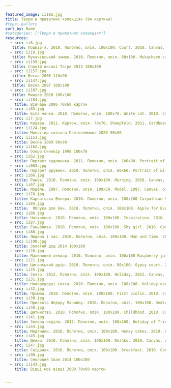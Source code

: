 ```yaml
---

featured_image: ii192.jpg
title: Твори в приватних колекціях (94 картини)
#type: gallery
sort_by: Name
#categories: ["Твори в приватних колекціях"]
resources:
  - src: ii8.jpg
   title: Подвір'я. 2010. Полотно, олія. 100х100. Court. 2010. Canvas, oil.
  - src: ii19.jpg
   title: Мукачівський замок. 2010. Полотно, олія. 80х100. Mukachevo castle. 2010. Canvas, oil.
  - src: ii159.jpg
   title: Спокій високі Татри 2013 100х100
  - src: ii157.jpg
   title: Весна 2006 110х90
  - src: ii147.jpg
   title: Весна 2007 100х100
  - src: ii107.jpg
   title: Минуле 2020 100х100
  - src: ii184.jpg
    title: Вівчарь 2006 70х60 картон
  - src: ii65.jpg
    title: Біла мачка. 2010. Полотно, олія. 100х70. White cat. 2010. Canvas, oil.
  - src: ii7.jpg
    title: Кошара. 2011. Картон, олія. 70х70. Sheepfold. 2011. Cardboard, oil.
  - src: ii124.jpg
    title: Монастир святого Пантелеймона 2020 90х90
  - src: ii153.jpg
    title: Весна 2009 90х90
  - src: ii162.jpg
    title: Озеро Синевір 1998 100х70
  - src: ii62.jpg
    title: Портрет художника. 2011. Полотно, олія. 100x80. Portrait of the artist. 2011. Canvas, oil.
  - src: ii063.jpg
    title: Портрет дружини. 2010. Полотно, олія. 80х60. Portrait of wife. 2010. Canvas, oil. 80x60.
  - src: ii66.jpg
    title: Ранок. 2010. Полотно, олія. 100х100. Morning. 2010. Canvas, oil. 100x100.
  - src: ii67.jpg
    title: Модель. 1997. Полотно, олія. 100х50. Model. 1997. Canvas, oil.
  - src: ii70.jpg
    title: Карпатська Венера. 2010. Полотно, олія. 100х100 Carpathian Venus. 2010. Canvas, oil.
  - src: ii84.jpg
    title:  Яблука для Єви. 2010. Полотно, олія. 100х100. Apple for Eve. 2010. Canvas, oil.
  - src: ii86.jpg
    title: Натхнення. 2010. Полотно, олія. 100х100. Inspiration. 2010. Canvas, oil.   
  - src: ii87.jpg
    title: Ганьблива. 2010. Полотно, олія. 100х100. Shy girl. 2010. Canvas, oil. 
  - src: ii88.jpg
    title: Людина і час. 2010. Полотно, олія. 100х100. Man and time. 2010. Canvas, oil.
  - src: ii190.jpg
    title: Золотий дощ 2014 100х100
  - src: ii20.jpg
    title: Малиновий леквар. 2010. Полотно, олія. 100х100 Raspberry jam. 2010. Canvas, oil.
  - src: ii21.jpg
    title: Циганський двір. 2010. Полотно, олія. 80х100. Gypsy court. 2010. Canvas, oil.
  - src: ii25.jpg
    title: Свято. 2012. Полотно, олія. 100х100. Holiday. 2012. Canvas, oil.
  - src: ii31.jpg
    title: Напередодні свята. 2010. Полотно, олія. 100x100. Holiday eve. 2010. Canvas, oil.
  - src: ii32.jpg
    title: Прiмаш. 2010. Полотно, олія. 100х100. First violin. 2010. Canvas, oil.
  - src: ii38.jpg
    title: Присвята Федору Манайлу. 2010. Полотно, олія. 100х100. Dedication to Fedir Manailo. 2010. Canvas, oil.
  - src: ii40.jpg
    title: Дитинство. 2010. Полотно, олія. 100х100. Childhood. 2010. Canvas, oil.
  - src: ii41.jpg
    title: Зелена неділя. 2017. Полотно, олія. 100х100. Holiday of Trinity. 2017. Canvas, oil.
  - src: ii44.jpg
    title: Медяники. 2010. Полотно, олія. 100х100. Honey cakes. 2010. Canvas, oil.
  - src: ii45.jpg
    title: Дежко. 2010. Полотно, олія. 100х100. Dezhko. 2010. Canvas, oil.
  - src: ii47.jpg
    title: Сніданок. 2010. Полотно, олія. 100х100. Breakfast. 2010. Canvas, oil.
  - src: ii90.jpg
    title: Смоловий Іван 2014 100х100
  - src: ii143.jpg
    title: Вівці мої вівці 2000 70х60 картон


---
```

